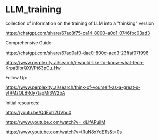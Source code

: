 # LLM_training
collection of information on the training of LLM into a "thinking" version

https://chatgpt.com/share/67ac8f75-ca14-8000-a0d1-0746fbc03ad3

Comprehensive Guide:

https://chatgpt.com/share/67ad0af0-dae0-800c-aed3-23ffaf07f996

https://www.perplexity.ai/search/i-would-like-to-know-what-tech-KrpaBIbrQXiVPt63pCu.Hw

Follow Up:

https://www.perplexity.ai/search/think-of-yourself-as-a-great-s-ytRMzQLBRdy7tapMi3W2bA

Initial resources:

https://youtu.be/QdEuh2UVbu0

https://www.youtube.com/watch?v=_dLlfAPuilM

https://www.youtube.com/watch?v=tRuN8xYdETs&t=0s
